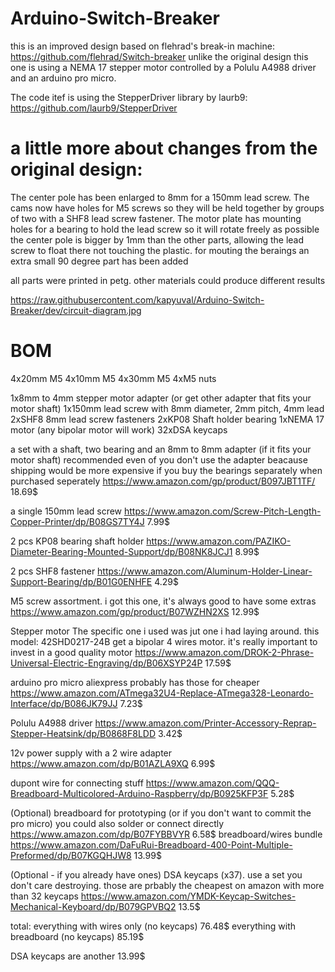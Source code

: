 ﻿# Arduino-Switch-Breaker
this is an improved design based on flehrad's break-in machine: https://github.com/flehrad/Switch-breaker
unlike the original design this one is using a NEMA 17 stepper motor controlled by a Polulu A4988 driver
and an arduino pro micro.

The code itef is using the StepperDriver library by laurb9: https://github.com/laurb9/StepperDriver

# a little more about changes from the original design:
The center pole has been enlarged to 8mm for a 150mm lead screw.
The cams now have holes for M5 screws so they will be
held together by groups of two with a SHF8 lead screw fastener.
The motor plate has mounting holes for a bearing to hold the lead screw so it will rotate freely as possible
the center pole is bigger by 1mm than the other parts,
allowing the lead screw to float there not touching the plastic.
for mouting the beraings an extra small 90 degree part has been added

all parts were printed in petg. other materials could produce different results

https://raw.githubusercontent.com/kapyuval/Arduino-Switch-Breaker/dev/circuit-diagram.jpg

# BOM

4x20mm M5
4x10mm M5
4x30mm M5
4xM5 nuts

1x8mm to 4mm stepper motor adapter (or get other adapter that fits your motor shaft)
1x150mm lead screw with 8mm diameter, 2mm pitch, 4mm lead 
2xSHF8 8mm lead screw fasteners
2xKP08 Shaft holder bearing
1xNEMA 17 motor (any bipolar motor will work)
32xDSA keycaps

a set with a shaft, two bearing and an 8mm to 8mm adapter (if it fits your motor shaft)
recommended even of you don't use the adapter beacause shipping would be more expensive if 
you buy the bearings separately when purchased seperately
https://www.amazon.com/gp/product/B097JBT1TF/
18.69$

a single 150mm lead screw
https://www.amazon.com/Screw-Pitch-Length-Copper-Printer/dp/B08GS7TY4J
7.99$

2 pcs KP08 bearing shaft holder
https://www.amazon.com/PAZIKO-Diameter-Bearing-Mounted-Support/dp/B08NK8JCJ1
8.99$

2 pcs SHF8 fastener
https://www.amazon.com/Aluminum-Holder-Linear-Support-Bearing/dp/B01G0ENHFE
4.29$

M5 screw assortment.
i got this one, it's always good to have some extras
https://www.amazon.com/gp/product/B07WZHN2XS
12.99$

Stepper motor
The specific one i used was jut one i had laying around. this model: 42SHD0217-24B
get a bipolar 4 wires motor. it's really important to invest in a good quality motor
https://www.amazon.com/DROK-2-Phrase-Universal-Electric-Engraving/dp/B06XSYP24P
17.59$

arduino pro micro
aliexpress probably has those for cheaper
https://www.amazon.com/ATmega32U4-Replace-ATmega328-Leonardo-Interface/dp/B086JK79JJ
7.23$

Polulu A4988 driver
https://www.amazon.com/Printer-Accessory-Reprap-Stepper-Heatsink/dp/B0868F8LDD
3.42$

12v power supply with a 2 wire adapter
https://www.amazon.com/dp/B01AZLA9XQ
6.99$

dupont wire for connecting stuff
https://www.amazon.com/QQQ-Breadboard-Multicolored-Arduino-Raspberry/dp/B0925KFP3F
5.28$

(Optional) breadboard for prototyping (or if you don't want to commit the pro micro)
you could also solder or connect directly 
https://www.amazon.com/dp/B07FYBBVYR
6.58$
breadboard/wires bundle
https://www.amazon.com/DaFuRui-Breadboard-400-Point-Multiple-Preformed/dp/B07KGQHJW8
13.99$

(Optional - if you already have ones) DSA keycaps (x37). use a set you don't care destroying. 
those are prbably the cheapest on amazon with more than 32 keycaps
https://www.amazon.com/YMDK-Keycap-Switches-Mechanical-Keyboard/dp/B079GPVBQ2
13.5$


total:
everything with wires only (no keycaps)
76.48$
everything with breadboard (no keycaps)
85.19$

DSA keycaps are another 13.99$
